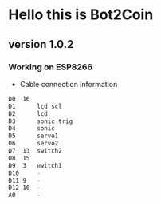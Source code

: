 # Hello this is Bot2Coin 

## version 1.0.2
### Working on ESP8266
* Cable connection information
``` bash
D0  16  
D1      lcd scl
D2      lcd
D3      sonic trig
D4      sonic
D5      servo1
D6      servo2
D7  13  switch2
D8  15  
D9  3   หwitch1
D10     -
D11 9   -
D12 10  -
A0      -